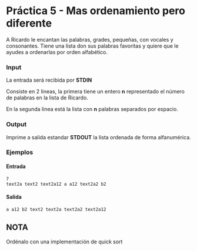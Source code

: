 # Práctica 5 - Mas ordenamiento pero diferente

A Ricardo le encantan las palabras, grades, pequeñas, con vocales y consonantes. Tiene una lista don sus palabras favoritas y quiere que le ayudes a ordenarlas por orden alfabético.

### Input

La entrada será recibida por **STDIN**

Consiste en 2 lineas, la primera tiene un entero **n** representado el número de palabras en la lista de Ricardo.

En la segunda linea está la lista con **n** palabras separados por espacio.

### Output

Imprime a salida estandar **STDOUT** la lista ordenada de forma alfanumérica.

### Ejemplos

#### Entrada
```
7
text2a text2 text2a12 a a12 text2a2 b2
```
#### Salida

```
a a12 b2 text2 text2a text2a2 text2a12
```

## NOTA
Ordénalo con una implementación de quick sort